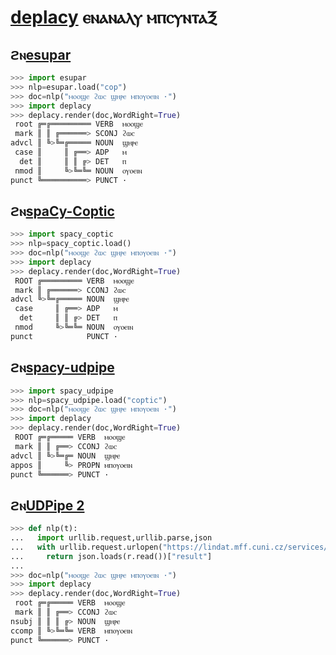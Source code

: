# [deplacy](https://koichiyasuoka.github.io/deplacy/) ⲉⲛⲁⲛⲁⲗⲩ ⲙⲡⲥⲩⲛⲧⲁⲜ

## ϩⲛ[esupar](https://github.com/KoichiYasuoka/esupar)

```py
>>> import esupar
>>> nlp=esupar.load("cop")
>>> doc=nlp("ⲙⲟⲟϣⲉ ϩⲱⲥ ϣⲏⲣⲉ ⲙⲡⲟⲩⲟⲉⲓⲛ ·")
>>> import deplacy
>>> deplacy.render(doc,WordRight=True)
 root ╔═╔═════════ VERB  ⲙⲟⲟϣⲉ
 mark ║ ║ ╔══════> SCONJ ϩⲱⲥ
advcl ║ ╚>╚═╔═════ NOUN  ϣⲏⲣⲉ
 case ║     ║ ╔══> ADP   ⲙ
  det ║     ║ ║ ╔> DET   ⲡ
 nmod ║     ╚>╚═╚═ NOUN  ⲟⲩⲟⲉⲓⲛ
punct ╚══════════> PUNCT ·
```

## ϩⲛ[spaCy-Coptic](https://github.com/KoichiYasuoka/spaCy-Coptic)

```py
>>> import spacy_coptic
>>> nlp=spacy_coptic.load()
>>> doc=nlp("ⲙⲟⲟϣⲉ ϩⲱⲥ ϣⲏⲣⲉ ⲙⲡⲟⲩⲟⲉⲓⲛ ·")
>>> import deplacy
>>> deplacy.render(doc,WordRight=True)
 ROOT ╔═════════ VERB  ⲙⲟⲟϣⲉ
 mark ║ ╔══════> CCONJ ϩⲱⲥ
advcl ╚>╚═╔═════ NOUN  ϣⲏⲣⲉ
 case     ║ ╔══> ADP   ⲙ
  det     ║ ║ ╔> DET   ⲡ
 nmod     ╚>╚═╚═ NOUN  ⲟⲩⲟⲉⲓⲛ
punct            PUNCT ·
```

## ϩⲛ[spacy-udpipe](https://github.com/TakeLab/spacy-udpipe)

```py
>>> import spacy_udpipe
>>> nlp=spacy_udpipe.load("coptic")
>>> doc=nlp("ⲙⲟⲟϣⲉ ϩⲱⲥ ϣⲏⲣⲉ ⲙⲡⲟⲩⲟⲉⲓⲛ ·")
>>> import deplacy
>>> deplacy.render(doc,WordRight=True)
 ROOT ╔═╔═════ VERB  ⲙⲟⲟϣⲉ
 mark ║ ║ ╔══> CCONJ ϩⲱⲥ
advcl ║ ╚>╚═╔═ NOUN  ϣⲏⲣⲉ
appos ║     ╚> PROPN ⲙⲡⲟⲩⲟⲉⲓⲛ
punct ╚══════> PUNCT ·
```

## ϩⲛ[UDPipe 2](http://ufal.mff.cuni.cz/udpipe/2)

```py
>>> def nlp(t):
...   import urllib.request,urllib.parse,json
...   with urllib.request.urlopen("https://lindat.mff.cuni.cz/services/udpipe/api/process?model=cop&tokenizer&tagger&parser&data="+urllib.parse.quote(t)) as r:
...     return json.loads(r.read())["result"]
...
>>> doc=nlp("ⲙⲟⲟϣⲉ ϩⲱⲥ ϣⲏⲣⲉ ⲙⲡⲟⲩⲟⲉⲓⲛ ·")
>>> import deplacy
>>> deplacy.render(doc,WordRight=True)
 root ╔═╔═════ VERB  ⲙⲟⲟϣⲉ
 mark ║ ║ ╔══> CCONJ ϩⲱⲥ
nsubj ║ ║ ║ ╔> NOUN  ϣⲏⲣⲉ
ccomp ║ ╚>╚═╚═ VERB  ⲙⲡⲟⲩⲟⲉⲓⲛ
punct ╚══════> PUNCT ·
```

